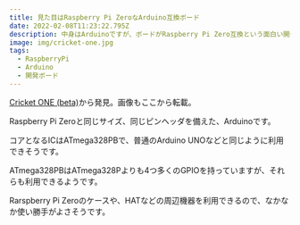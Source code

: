 ```yaml
---
title: 見た目はRaspberry Pi ZeroなArduino互換ボード
date: 2022-02-08T11:23:22.795Z
description: 中身はArduinoですが、ボードがRaspberry Pi Zero互換という面白い開発ボードを紹介します。
image: img/cricket-one.jpg
tags:
  - RaspberryPi
  - Arduino
  - 開発ボード
---
```

[Cricket ONE (beta)](https://www.tindie.com/products/tonymac32/cricket-one-beta/)から発見。画像もここから転載。

Raspberry Pi Zeroと同じサイズ、同じピンヘッダを備えた、Arduinoです。

コアとなるICはATmega328PBで、普通のArduino UNOなどと同じように利用できそうです。

ATmega328PBはATmega328Pよりも4つ多くのGPIOを持っていますが、それらも利用できるようです。

Rarspberry Pi Zeroのケースや、HATなどの周辺機器を利用できるので、なかなか使い勝手がよさそうです。